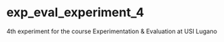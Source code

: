 # exp_eval_experiment_4
4th experiment for the course Experimentation &amp; Evaluation at USI Lugano

